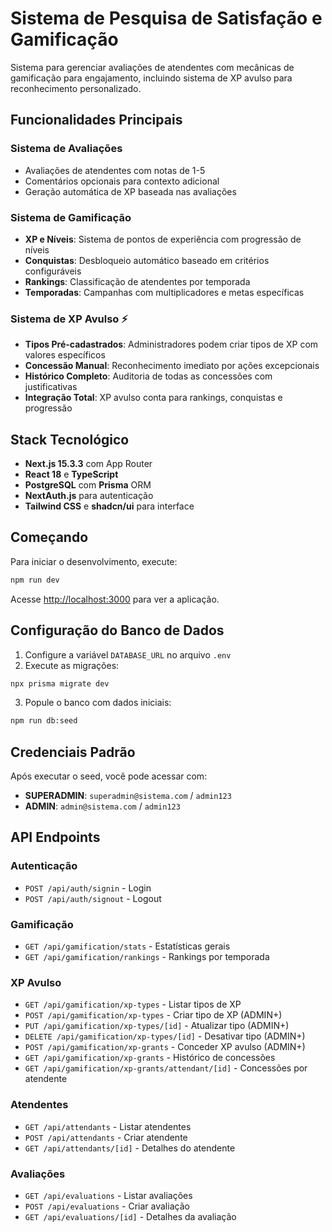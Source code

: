 # Sistema de Pesquisa de Satisfação e Gamificação

Sistema para gerenciar avaliações de atendentes com mecânicas de gamificação para engajamento, incluindo sistema de XP avulso para reconhecimento personalizado.

## Funcionalidades Principais

### Sistema de Avaliações
- Avaliações de atendentes com notas de 1-5
- Comentários opcionais para contexto adicional
- Geração automática de XP baseada nas avaliações

### Sistema de Gamificação
- **XP e Níveis**: Sistema de pontos de experiência com progressão de níveis
- **Conquistas**: Desbloqueio automático baseado em critérios configuráveis
- **Rankings**: Classificação de atendentes por temporada
- **Temporadas**: Campanhas com multiplicadores e metas específicas

### Sistema de XP Avulso ⚡
- **Tipos Pré-cadastrados**: Administradores podem criar tipos de XP com valores específicos
- **Concessão Manual**: Reconhecimento imediato por ações excepcionais
- **Histórico Completo**: Auditoria de todas as concessões com justificativas
- **Integração Total**: XP avulso conta para rankings, conquistas e progressão

## Stack Tecnológico

- **Next.js 15.3.3** com App Router
- **React 18** e **TypeScript**
- **PostgreSQL** com **Prisma** ORM
- **NextAuth.js** para autenticação
- **Tailwind CSS** e **shadcn/ui** para interface

## Começando

Para iniciar o desenvolvimento, execute:

```bash
npm run dev
```

Acesse [http://localhost:3000](http://localhost:3000) para ver a aplicação.

## Configuração do Banco de Dados

1. Configure a variável `DATABASE_URL` no arquivo `.env`
2. Execute as migrações:
```bash
npx prisma migrate dev
```
3. Popule o banco com dados iniciais:
```bash
npm run db:seed
```

## Credenciais Padrão

Após executar o seed, você pode acessar com:
- **SUPERADMIN**: `superadmin@sistema.com` / `admin123`
- **ADMIN**: `admin@sistema.com` / `admin123`

## API Endpoints

### Autenticação
- `POST /api/auth/signin` - Login
- `POST /api/auth/signout` - Logout

### Gamificação
- `GET /api/gamification/stats` - Estatísticas gerais
- `GET /api/gamification/rankings` - Rankings por temporada

### XP Avulso
- `GET /api/gamification/xp-types` - Listar tipos de XP
- `POST /api/gamification/xp-types` - Criar tipo de XP (ADMIN+)
- `PUT /api/gamification/xp-types/[id]` - Atualizar tipo (ADMIN+)
- `DELETE /api/gamification/xp-types/[id]` - Desativar tipo (ADMIN+)
- `POST /api/gamification/xp-grants` - Conceder XP avulso (ADMIN+)
- `GET /api/gamification/xp-grants` - Histórico de concessões
- `GET /api/gamification/xp-grants/attendant/[id]` - Concessões por atendente

### Atendentes
- `GET /api/attendants` - Listar atendentes
- `POST /api/attendants` - Criar atendente
- `GET /api/attendants/[id]` - Detalhes do atendente

### Avaliações
- `GET /api/evaluations` - Listar avaliações
- `POST /api/evaluations` - Criar avaliação
- `GET /api/evaluations/[id]` - Detalhes da avaliação

